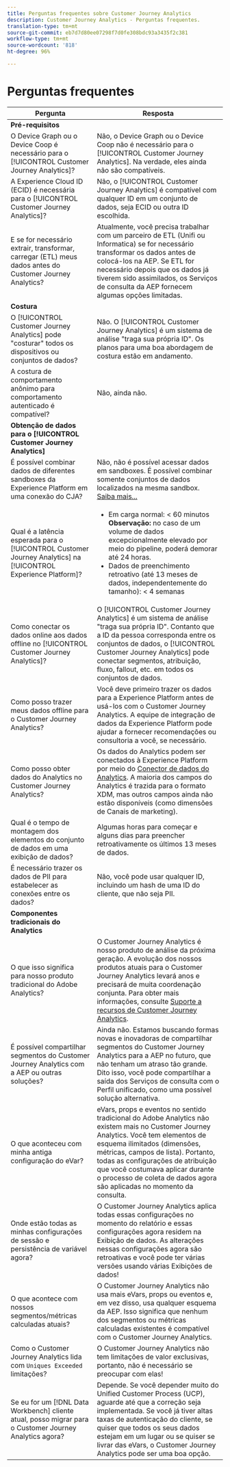 ```yaml
---
title: Perguntas frequentes sobre Customer Journey Analytics
description: Customer Journey Analytics - Perguntas frequentes.
translation-type: tm+mt
source-git-commit: eb7d7d80ee07298f7d0fe308bdc93a3435f2c381
workflow-type: tm+mt
source-wordcount: '818'
ht-degree: 96%

---
```



# Perguntas frequentes

| Pergunta | Resposta |
| --- | --- |
| **Pré-requisitos** |  |
| O Device Graph ou o Device Coop é necessário para o [!UICONTROL Customer Journey Analytics]? | Não, o Device Graph ou o Device Coop não é necessário para o [!UICONTROL Customer Journey Analytics]. Na verdade, eles ainda não são compatíveis. |
| A Experience Cloud ID (ECID) é necessária para o [!UICONTROL Customer Journey Analytics]? | Não, o [!UICONTROL Customer Journey Analytics] é compatível com qualquer ID em um conjunto de dados, seja ECID ou outra ID escolhida. |
| E se for necessário extrair, transformar, carregar (ETL) meus dados antes do Customer Journey Analytics? | Atualmente, você precisa trabalhar com um parceiro de ETL (Unifi ou Informatica) se for necessário transformar os dados antes de colocá-los na AEP. Se ETL for necessário depois que os dados já tiverem sido assimilados, os Serviços de consulta da AEP fornecem algumas opções limitadas. |
| **Costura** |  |
| O [!UICONTROL Customer Journey Analytics] pode &quot;costurar&quot; todos os dispositivos ou conjuntos de dados? | Não. O [!UICONTROL Customer Journey Analytics] é um sistema de análise &quot;traga sua própria ID&quot;. Os planos para uma boa abordagem de costura estão em andamento. |
| A costura de comportamento anônimo para comportamento autenticado é compatível? | Não, ainda não. |
| **Obtenção de dados para o [!UICONTROL Customer Journey Analytics]** |  |
| É possível combinar dados de diferentes sandboxes da Experience Platform em uma conexão do CJA? | Não, não é possível acessar dados em sandboxes. É possível combinar somente conjuntos de dados localizados na mesma sandbox. [Saiba mais...](https://docs.adobe.com/content/help/pt-BR/analytics-platform/using/cja-connections/create-connection.html#select-sandbox-and-datasets) |
| Qual é a latência esperada para o [!UICONTROL Customer Journey Analytics] na [!UICONTROL Experience Platform]? | <ul><li>Em carga normal: &lt; 60 minutos <br>**Observação:** no caso de um volume de dados excepcionalmente elevado por meio do pipeline, poderá demorar até 24 horas.</li><li>Dados de preenchimento retroativo (até 13 meses de dados, independentemente do tamanho): &lt; 4 semanas</li></ul> |
| Como conectar os dados online aos dados offline no [!UICONTROL Customer Journey Analytics]? | O [!UICONTROL Customer Journey Analytics] é um sistema de análise &quot;traga sua própria ID&quot;. Contanto que a ID da pessoa corresponda entre os conjuntos de dados, o [!UICONTROL Customer Journey Analytics] pode conectar segmentos, atribuição, fluxo, fallout, etc. em todos os conjuntos de dados. |
| Como posso trazer meus dados offline para o Customer Journey Analytics? | Você deve primeiro trazer os dados para a Experience Platform antes de usá-los com o Customer Journey Analytics. A equipe de integração de dados da Experience Platform pode ajudar a fornecer recomendações ou consultoria a você, se necessário. |
| Como posso obter dados do Analytics no Customer Journey Analytics? | Os dados do Analytics podem ser conectados à Experience Platform por meio do [Conector de dados do Analytics](https://docs.adobe.com/content/help/pt-BR/experience-platform/sources/connectors/adobe-applications/analytics.html). A maioria dos campos do Analytics é trazida para o formato XDM, mas outros campos ainda não estão disponíveis (como dimensões de Canais de marketing). |
| Qual é o tempo de montagem dos elementos do conjunto de dados em uma exibição de dados? | Algumas horas para começar e alguns dias para preencher retroativamente os últimos 13 meses de dados. |
| É necessário trazer os dados de PII para estabelecer as conexões entre os dados? | Não, você pode usar qualquer ID, incluindo um hash de uma ID do cliente, que não seja PII. |
| **Componentes tradicionais do Analytics** |  |
| O que isso significa para nosso produto tradicional do Adobe Analytics? | O Customer Journey Analytics é nosso produto de análise da próxima geração. A evolução dos nossos produtos atuais para o Customer Journey Analytics levará anos e precisará de muita coordenação conjunta. Para obter mais informações, consulte [Suporte a recursos de Customer Journey Analytics](/help/getting-started/cja-aa.md). |
| É possível compartilhar segmentos do Customer Journey Analytics com a AEP ou outras soluções? | Ainda não. Estamos buscando formas novas e inovadoras de compartilhar segmentos do Customer Journey Analytics para a AEP no futuro, que não tenham um atraso tão grande. Dito isso, você pode compartilhar a saída dos Serviços de consulta com o Perfil unificado, como uma possível solução alternativa. |
| O que aconteceu com minha antiga configuração do eVar? | eVars, props e eventos no sentido tradicional do Adobe Analytics não existem mais no Customer Journey Analytics. Você tem elementos de esquema ilimitados (dimensões, métricas, campos de lista). Portanto, todas as configurações de atribuição que você costumava aplicar durante o processo de coleta de dados agora são aplicadas no momento da consulta. |
| Onde estão todas as minhas configurações de sessão e persistência de variável agora? | O Customer Journey Analytics aplica todas essas configurações no momento do relatório e essas configurações agora residem na Exibição de dados. As alterações nessas configurações agora são retroativas e você pode ter várias versões usando várias Exibições de dados! |
| O que acontece com nossos segmentos/métricas calculadas atuais? | O Customer Journey Analytics não usa mais eVars, props ou eventos e, em vez disso, usa qualquer esquema da AEP. Isso significa que nenhum dos segmentos ou métricas calculadas existentes é compatível com o Customer Journey Analytics. |
| Como o Customer Journey Analytics lida com `Uniques Exceeded` limitações? | O Customer Journey Analytics não tem limitações de valor exclusivas, portanto, não é necessário se preocupar com elas! |
| Se eu for um [!DNL Data Workbench] cliente atual, posso migrar para o Customer Journey Analytics agora? | Depende. Se você depender muito do Unified Customer Process (UCP), aguarde até que a correção seja implementada. Se você já tiver altas taxas de autenticação do cliente, se quiser que todos os seus dados estejam em um lugar ou se quiser se livrar das eVars, o Customer Journey Analytics pode ser uma boa opção. |

